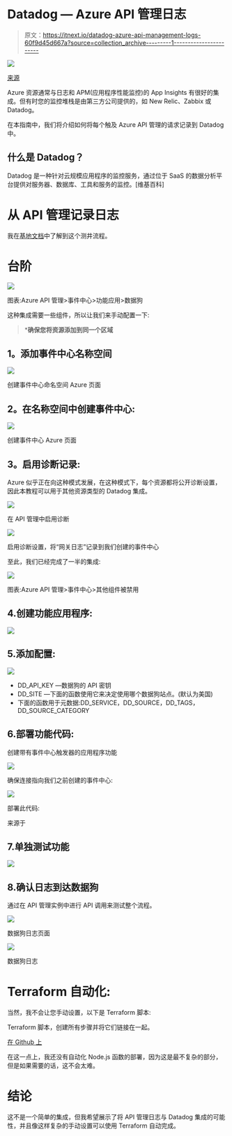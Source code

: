 # Datadog — Azure API 管理日志

> 原文：<https://itnext.io/datadog-azure-api-management-logs-60f9d45d667a?source=collection_archive---------1----------------------->

![](img/32ba2a7ee6f590e3ba0d0632b978da65.png)

[来源](https://devclass.com/2019/12/05/datadog-serves-rum-brings-users-into-focus/)

Azure 资源通常与日志和 APM(应用程序性能监控)的 App Insights 有很好的集成。但有时您的监控堆栈是由第三方公司提供的，如 New Relic、Zabbix 或 Datadog。

在本指南中，我们将介绍如何将每个触及 Azure API 管理的请求记录到 Datadog 中。

## 什么是 Datadog？

Datadog 是一种针对云规模应用程序的监控服务，通过位于 SaaS 的数据分析平台提供对服务器、数据库、工具和服务的监控。[维基百科]

# 从 API 管理记录日志

我在[基地文档](https://docs.datadoghq.com/integrations/azure/?tab=azurecliv20#datadog-azure-function)中了解到这个测井流程。

# 台阶

![](img/19eb654bca9b163fe37f26072316465c.png)

图表:Azure API 管理>事件中心>功能应用>数据狗

这种集成需要一些组件，所以让我们来手动配置一下:

> ***确保您将资源添加到同一个区域**

## **1。添加事件中心名称空间**

![](img/c0e93b90fe8fefe6e1db591dbcafaa67.png)

创建事件中心命名空间 Azure 页面

## **2。在名称空间中创建事件中心:**

![](img/b49e31636b94024dd940ee4004a9a6c0.png)

创建事件中心 Azure 页面

## **3。启用诊断记录:**

Azure 似乎正在向这种模式发展，在这种模式下，每个资源都将公开诊断设置，因此本教程可以用于其他资源类型的 Datadog 集成。

![](img/a095987669a3ac2681e9567b5bab07ee.png)

在 API 管理中启用诊断

![](img/b148ea0d98e8d80d2d086eaf78aa50c7.png)

启用诊断设置，将“网关日志”记录到我们创建的事件中心

至此，我们已经完成了一半的集成:

![](img/1aa35b1d9c0e67898748bf2ad44276fd.png)

图表:Azure API 管理>事件中心>其他组件被禁用

## 4.创建功能应用程序:

![](img/acf4ee39b9a70bc452e3c4a3fd667692.png)

## 5.添加配置:

![](img/2d797e382c396fb3717ca7bd2a1600f5.png)

*   DD_API_KEY —数据狗的 API 密钥
*   DD_SITE —下面的函数使用它来决定使用哪个数据狗站点。(默认为美国)
*   下面的函数用于元数据:DD_SERVICE，DD_SOURCE，DD_TAGS，DD_SOURCE_CATEGORY

## 6.部署功能代码:

创建带有事件中心触发器的应用程序功能

![](img/f9134deff083aa09e1d550d08a512bdf.png)

确保连接指向我们之前创建的事件中心:

![](img/8e3b2636ad1fedec5abfb16b6615b679.png)

部署此代码:

来源于

## 7.单独测试功能

![](img/e4f6f6e9062c921a39850bdb0c86b0a7.png)

## 8.确认日志到达数据狗

通过在 API 管理实例中进行 API 调用来测试整个流程。

![](img/c76f22daec59fe6d8ba0dc399457f454.png)

数据狗日志页面

![](img/04e30481eb7258f8bb7f18ea5fa4780d.png)

数据狗日志

# Terraform 自动化:

当然，我不会让您手动设置，以下是 Terraform 脚本:

Terraform 脚本，创建所有步骤并将它们链接在一起。

[在 Github 上](https://github.com/RaphaelYoshiga/ApiManagementLogsDatadog)

在这一点上，我还没有自动化 Node.js 函数的部署，因为这是最不复杂的部分，但是如果需要的话，这不会太难。

# 结论

这不是一个简单的集成，但我希望展示了将 API 管理日志与 Datadog 集成的可能性，并且像这样复杂的手动设置可以使用 Terraform 自动完成。